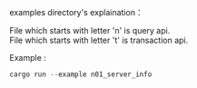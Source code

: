 examples directory's explaination：  

File which starts with letter 'n' is query api.  
File which starts with letter 't' is transaction api.  

Example :  
```rust
cargo run --example n01_server_info
```
